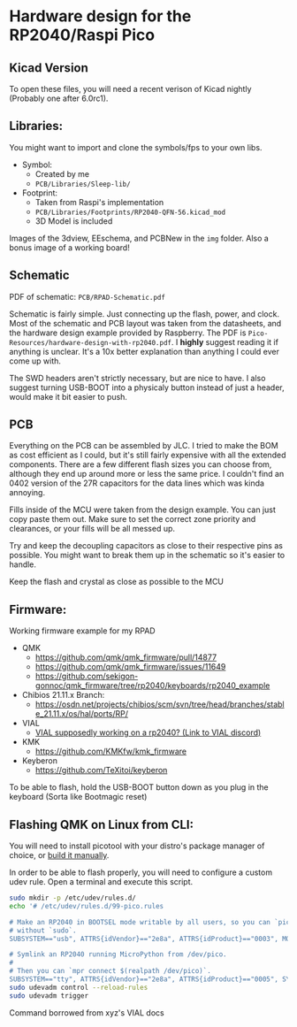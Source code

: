 # Hardware design for the RP2040/Raspi Pico

## Kicad Version
To open these files, you will need a recent verison of Kicad nightly (Probably one after 6.0rc1).
## Libraries: 
You might want to import and clone the symbols/fps to your own libs.
- Symbol:
	- Created by me
	- `PCB/Libraries/Sleep-lib/`
- Footprint:
	-  Taken from Raspi's implementation
	- `PCB/Libraries/Footprints/RP2040-QFN-56.kicad_mod`
	- 3D Model is included

Images of the 3dview, EEschema, and PCBNew in the `img` folder. Also a bonus image of a working board!  

## Schematic 	 
PDF of schematic: `PCB/RPAD-Schematic.pdf`

Schematic is fairly simple. Just connecting up the flash, power, and clock. 
Most of the schematic and PCB layout was taken from the datasheets, and the hardware design example provided by Raspberry. The PDF is `Pico-Resources/hardware-design-with-rp2040.pdf`.
I **highly** suggest reading it if anything is unclear. It's a 10x better explanation than anything I could ever come up with. 

The SWD headers aren't strictly necessary, but are nice to have. I also suggest turning USB-BOOT into a physicaly button instead of just a header, would make it bit easier to push.

## PCB
Everything on the PCB can be assembled by JLC. I tried to make the BOM as cost efficient as I could, but it's still fairly expensive with all the extended components. There are a few different flash sizes you can choose from, although they end up around more or less the same price. I couldn't find an 0402 version of the 27R capacitors for the data lines which was kinda annoying. 

Fills inside of the MCU were taken from the design example. You can just copy paste them out. Make sure to set the correct zone priority and clearances, or your fills will be all messed up.

Try and keep the decoupling capacitors as close to their respective pins as possible. You might want to break them up in the schematic so it's easier to handle.

Keep the flash and crystal as close as possible to the MCU



## Firmware:
Working firmware example for my RPAD
- QMK
	-	https://github.com/qmk/qmk_firmware/pull/14877
	-	https://github.com/qmk/qmk_firmware/issues/11649
	-	https://github.com/sekigon-gonnoc/qmk_firmware/tree/rp2040/keyboards/rp2040_example
- Chibios 21.11.x Branch:
	- https://osdn.net/projects/chibios/scm/svn/tree/head/branches/stable_21.11.x/os/hal/ports/RP/
- VIAL
	- [VIAL supposedly working on a rp2040? (Link to VIAL discord)](https://canary.discord.com/channels/798171334756401183/798171646045323265/905160785397968926)
- KMK
	- https://github.com/KMKfw/kmk_firmware
- Keyberon
	- https://github.com/TeXitoi/keyberon

To be able to flash, hold the USB-BOOT button down as you plug in the keyboard (Sorta like Bootmagic reset)

## Flashing QMK on Linux from CLI:

You will need to install picotool with your distro's package manager of choice, or [build it manually](https://github.com/raspberrypi/picotool#building).

In order to be able to flash properly, you will need to configure a custom udev rule.
Open a terminal and execute this script.
```bash
sudo mkdir -p /etc/udev/rules.d/
echo '# /etc/udev/rules.d/99-pico.rules

# Make an RP2040 in BOOTSEL mode writable by all users, so you can `picotool`
# without `sudo`. 
SUBSYSTEM=="usb", ATTRS{idVendor}=="2e8a", ATTRS{idProduct}=="0003", MODE="0666"

# Symlink an RP2040 running MicroPython from /dev/pico.
#
# Then you can `mpr connect $(realpath /dev/pico)`.
SUBSYSTEM=="tty", ATTRS{idVendor}=="2e8a", ATTRS{idProduct}=="0005", SYMLINK+="pico"", TAG+="uaccess", TAG+="udev-acl"' | sudo tee /etc/udev/rules.d/99-pico.rules
sudo udevadm control --reload-rules
sudo udevadm trigger
```

Command borrowed from xyz's VIAL docs
